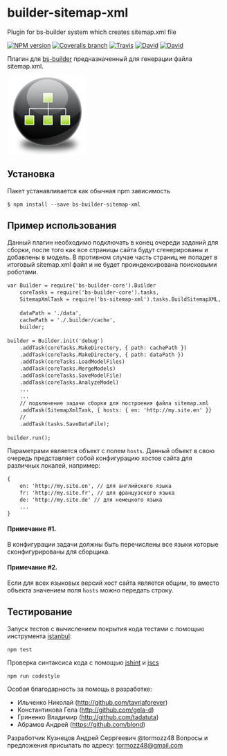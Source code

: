 # builder-sitemap-xml
Plugin for bs-builder system which creates sitemap.xml file

[![NPM version](http://img.shields.io/npm/v/bs-builder-sitemap-xml.svg?style=flat)](http://www.npmjs.org/package/bs-builder-sitemap-xml)
[![Coveralls branch](https://img.shields.io/coveralls/bem-site/builder-sitemap-xml/master.svg)](https://coveralls.io/r/bem-site/builder-sitemap-xml?branch=master)
[![Travis](https://img.shields.io/travis/bem-site/builder-sitemap-xml.svg)](https://travis-ci.org/bem-site/builder-sitemap-xml)
[![David](https://img.shields.io/david/bem-site/builder-sitemap-xml.svg)](https://david-dm.org/bem-site/builder-sitemap-xml)
[![David](https://img.shields.io/david/dev/bem-site/builder-sitemap-xml.svg)](https://david-dm.org/bem-site/builder-sitemap-xml#info=devDependencies)

Плагин для [bs-builder](https://www.npmjs.com/package/bs-builder-core) предназначенный для генерации файла sitemap.xml.

![GitHub Logo](./logo.png)

## Установка

Пакет устанавливается как обычная npm зависимость
```
$ npm install --save bs-builder-sitemap-xml
```

## Пример использования

Данный плагин необходимо подключать в конец очереди заданий для сборки, после того как
все страницы сайта будут сгенерированы и добавлены в модель. В противном случае
часть страниц не попадет в итоговый sitemap.xml файл и не будет проиндексирована поисковыми роботами.

```
var Builder = require('bs-builder-core').Builder
    coreTasks = require('bs-builder-core').tasks,
    SitemapXmlTask = require('bs-sitemap-xml').tasks.BuildSitemapXML,

    dataPath = './data',
    cachePath = './.builder/cache',
    builder;

builder = Builder.init('debug')
    .addTask(coreTasks.MakeDirectory, { path: cachePath })
    .addTask(coreTasks.MakeDirectory, { path: dataPath })
    .addTask(coreTasks.LoadModelFiles)
    .addTask(coreTasks.MergeModels)
    .addTask(coreTasks.SaveModelFile)
    .addTask(coreTasks.AnalyzeModel)
    ...
    ...
    // подключение задачи сборки для построения файла sitemap.xml
    .addTask(SitemapXmlTask, { hosts: { en: 'http://my.site.en' }}
    //
    .addTask(tasks.SaveDataFile);

builder.run();
```

Параметрами является объект с полем `hosts`. Данный объект в свою очередь представляет собой
конфигурацию хостов сайта для различных локалей, например:
```
{
    en: 'http://my.site.en', // для английского языка
    fr: 'http://my.site.fr', // для французского языка
    de: 'http://my.site.de' // для немецкого языка
    ...
}
```

#### Примечание #1. 

В конфигурации задачи должны быть перечислены все языки которые сконфигурированы для сборщика.

#### Примечание #2.

Если для всех языковых версий хост сайта является общим, то вместо объекта значением поля
`hosts` можно передать строку.

## Тестирование

Запуск тестов с вычислением покрытия кода тестами с помощью инструмента [istanbul](https://www.npmjs.com/package/istanbul):
```
npm test
```

Проверка синтаксиса кода с помощью [jshint](https://www.npmjs.com/package/jshint) и [jscs](https://www.npmjs.com/package/jscs)
```
npm run codestyle
```

Особая благодарность за помощь в разработке:

* Ильченко Николай (http://github.com/tavriaforever)
* Константинова Гела (http://github.com/gela-d)
* Гриненко Владимир (http://github.com/tadatuta)
* Абрамов Андрей (https://github.com/blond)

Разработчик Кузнецов Андрей Серргеевич @tormozz48
Вопросы и предложения присылать по адресу: tormozz48@gmail.com
